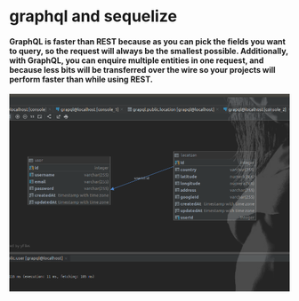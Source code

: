 # graphql and sequelize

#### GraphQL is faster than REST because as you can pick the fields you want to query, so the request will always be the smallest possible. Additionally, with GraphQL, you can enquire multiple entities in one request, and because less bits will be transferred over the wire so your projects will perform faster than while using REST.

![database schema](db_schema.png)
